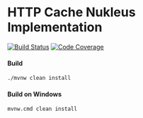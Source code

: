 # HTTP Cache Nukleus Implementation

[![Build Status][build-status-image]][build-status]
[![Code Coverage][code-coverage-image]][code-coverage]

#### Build
```bash
./mvnw clean install
```
#### Build on Windows
```bash
mvnw.cmd clean install
```

[build-status-image]: https://travis-ci.org/reaktivity/nukleus-http-cache.java.svg?branch=develop
[build-status]: https://travis-ci.org/reaktivity/nukleus-http-cache.java
[code-coverage-image]: https://codecov.io/gh/reaktivity/nukleus-http-cache.java/branch/develop/graph/badge.svg
[code-coverage]: https://codecov.io/gh/reaktivity/nukleus-http-cache.java
